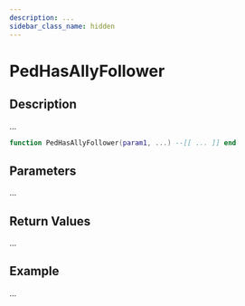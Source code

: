 ```yaml
---
description: ...
sidebar_class_name: hidden
---
```


# PedHasAllyFollower

## Description

...

```lua
function PedHasAllyFollower(param1, ...) --[[ ... ]] end
```

## Parameters

...

## Return Values

...

## Example

...

